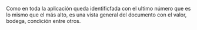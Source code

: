Como en toda la aplicación queda identificfada con el ultimo número que es lo mismo que el más alto, es una vista general del documento con el valor, bodega, condición entre otros.
